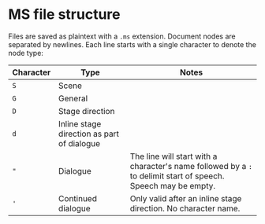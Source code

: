 # MS file structure

Files are saved as plaintext with a `.ms` extension. Document nodes are separated by newlines. Each line starts with a single character to denote the node type:

Character|Type|Notes
-|-|-
`S`|Scene
`G`|General
`D`|Stage direction
`d`|Inline stage direction as part of dialogue
`"`|Dialogue|The line will start with a character's name followed by a `:` to delimit start of speech. Speech may be empty.
`'`|Continued dialogue|Only valid after an inline stage direction. No character name.